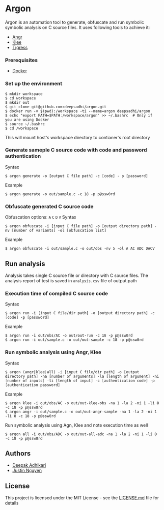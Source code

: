 # Argon

Argon is an automation tool to generate, obfuscate and run symbolic symbolic analysis on C source files. It uses following tools to achieve it:
* [Angr](http://angr.io/)
* [Klee](https://github.com/klee/)
* [Tigress](http://tigress.cs.arizona.edu/)


### Prerequisites

* [Docker](https://www.docker.com/)


### Set up the environment
```
$ mkdir workspace
$ cd workspace
$ mkdir out
$ git clone git@github.com:deepsadhi/argon.git
$ docker run -v $(pwd):/workspace -ti --name=argon deepsadhi/argon
$ echo "export PATH=$PATH:/workspace/argon" >> ~/.bashrc  # Only if you are using Docker
$ source ~/.bashrc
$ cd /workspace
```
This will mount host's workspace directory to contianer's root directory


### Generate sameple C source code with code and password authentication
Syntax
```
$ argon generate -o [output C file path] -c [code] - p [password]
```
Example
```
$ argon generate -o out/sample.c -c 18 -p p@ssw0rd
```

### Obfuscate generated C source code
Obfuscation options: `A` `C` `D` `V`
Syntax
```
$ argon obfuscate -i [input C file path] -o [output directory path] -nv [number of variants] -ol [obfuscation list]
```
Example
```
$ argon obfuscate -i out/sample.c -o out/obs -nv 5 -ol A AC ADC DACV
```

## Run analysis
Analysis takes single C source file or directory with C source files. The analysis report of test is saved in `analysis.csv` file of output path

### Execution time of compiled C source code
Syntax
```
$ argon run -i [input C file/dir path] -o [output directory path] -c [code] -p [password]
```
Example
```
$ argon run -i out/obs/AC -o out/out-run -c 18 -p p@ssw0rd
$ argon run -i out/sample.c -o out/out-sample -c 18 -p p@ssw0rd
```

### Run symbolic analysis using Angr, Klee
Syntax
```
$ argon (angr|klee|all) -i [input C file/dir path] -o [output directory path] -na [number of arguments] -la [length of argument] -ni [number of inputs] -li [length of input] -c [authentication code] -p [authentication password]
```
Example
```
$ argon klee -i out/obs/AC -o out/out-klee-obs -na 1 -la 2 -ni 1 -li 8 -c 18 -p p@ssw0rd
$ argon angr -i out/sample.c -o out/out-angr-sample -na 1 -la 2 -ni 1 -li 8 -c 18 -p p@ssw0rd

```
Run symbolic analysis using Agn, Klee and note execution time as well
```
$ argon all -i out/obs/ADC -o out/out-all-adc -na 1 -la 2 -ni 1 -li 8 -c 18 -p p@ssw0rd
```

## Authors

* [Deepak Adhikari](https://github.com/deepsadhi)
* [Justin Nguyen](https://github.com/Thienx99)


## License

This project is licensed under the MIT License - see the [LICENSE.md](LICENSE.md) file for details
